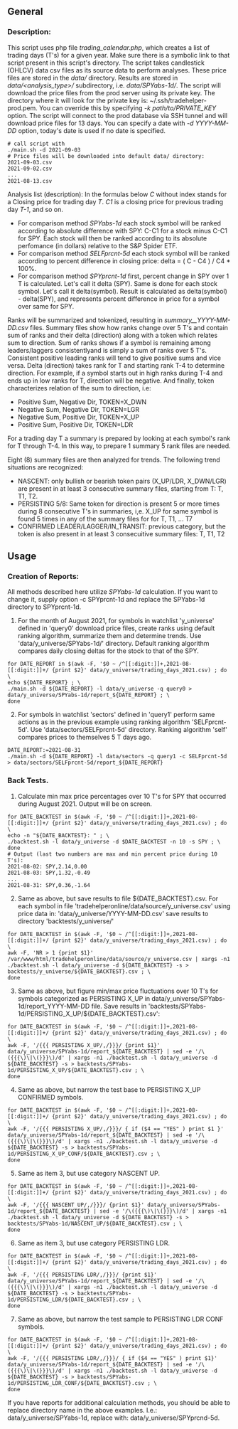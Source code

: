 ## General

### Description:

This script uses php file *trading_calendar.php*, which creates a list of trading days (T's) for a given year. Make sure there is a symbolic link to that script present in this script's directory. 
The script takes candlestick (OHLCV) data csv files as its source data to perform analyses. These price files are stored in the *data/* directory. Results are stored in *data/<analysis_type>/* subdirectory, i.e. *data/SPYabs-1d/*. 
The script will download the price files from the prod server using its private key. The directory where it will look for the private key is: ~/.ssh/tradehelper-prod.pem. You can override this by specifying *-k path/to/PRIVATE_KEY* option. The script will connect to the prod database via SSH tunnel and will download price files for 13 days. You can specify a date with *-d YYYY-MM-DD* option, today's date is used if no date is specified.
```
# call script with
./main.sh -d 2021-09-03
# Price files will be downloaded into default data/ directory:
2021-09-03.csv
2021-09-02.csv
...
2021-08-13.csv
``` 

Analysis list (description):
In the formulas below *C* without index stands for a Closing price for trading day *T*. *C1* is a closing price for previous trading day *T-1*, and so on.
* For comparison method *SPYabs-1d* each stock symbol will be ranked according to absolute difference with SPY: C-C1 for a stock minus C-C1 for SPY. Each stock will then be ranked according to its absolute perfomance (in dollars) relative to the S&P Spider ETF.
* For comparison method *SELFprcnt-5d* each stock symbol will be ranked according to percent difference in closing price: delta = ( C - C4 ) / C4 * 100%. 
* For comparison method *SPYprcnt-1d* first, percent change in SPY over 1 T is calculated. Let's call it delta (SPY). Same is done for each stock symbol. Let's call it delta(symbol). Result is calculated as delta(symbol) - delta(SPY), and represents percent difference in price for a symbol over same for SPY. 

Ranks will be summarized and tokenized, resulting in *summary__YYYY-MM-DD.csv* files. Summary files show how ranks change over 5 T's and contain sum of ranks and their delta (direction) along with a token which relates sum to direction. Sum of ranks shows if a symbol is remaining among leaders/laggers consistentlyand is simply a sum of ranks over 5 T's. Consistent positive leading ranks will tend to give positive sums and vice versa. Delta (direction) takes rank for T and starting rank T-4 to determine direction. For example, if a symbol starts out in high ranks during T-4 and ends up in low ranks for T, direction will be negative. And finally, token characterizes relation of the sum to direction, i.e:

* Positive Sum, Negative Dir, TOKEN=X_DWN
* Negative Sum, Negative Dir, TOKEN=LGR
* Negative Sum, Positive Dir, TOKEN=X_UP
* Positive Sum, Positive Dir, TOKEN=LDR

For a trading day T a summary is prepared by looking at each symbol's rank for T through T-4. In this way, to prepare 1 summary 5 rank files are needed.

Eight (8) summary files are then analyzed for trends. The following trend situations are recognized:
 * NASCENT: only bullish or bearish token pairs (X_UP/LDR,  X_DWN/LGR) are present in at least 3 consecutive summary files, starting from T: T, T1, T2.
 * PERSISTING 5/8: Same token for direction is present 5 or more times during 8 consecutive T's in summaries, i,e. X_UP for same symbol is found 5 times in any of the summary files for for T, T1, ... T7
 * CONFIRMED LEADER/LAGGER/IN_TRANSIT: previous category, but the token is also present in at least 3 consecuitive summary files: T, T1, T2


## Usage

### Creation of Reports:

All methods described here utilize *SPYabs-1d* calculation. If you want to change it, supply option -c SPYprcnt-1d and replace the SPYabs-1d directory to SPYprcnt-1d.

1. For the month of August 2021, for symbols in watchlist 'y_universe' defined in 'query0' download price files, create ranks using default ranking algorithm, summarize them and determine trends. Use 'data/y_universe/SPYabs-1d/' directory. Default ranking algorithm compares daily closing deltas for the stock to that of the SPY.
```
for DATE_REPORT in $(awk -F, '$0 ~ /^[[:digit:]]+,2021-08-[[:digit:]]+/ {print $2}' data/y_universe/trading_days_2021.csv) ; do \
echo ${DATE_REPORT} ; \
./main.sh -d ${DATE_REPORT} -l data/y_universe -q query0 > data/y_universe/SPYabs-1d/report_${DATE_REPORT} ; \
done
```


2. For symbols in watchlist 'sectors' defined in 'query1' perform same actions as in the previous example using ranking algorithm 'SELFprcnt-5d'. Use 'data/sectors/SELFprcnt-5d' directory. Ranking algorithm 'self' compares prices to themselves 5 T days ago.
```
DATE_REPORT:=2021-08-31
./main.sh -d ${DATE_REPORT} -l data/sectors -q query1 -c SELFprcnt-5d > data/sectors/SELFprcnt-5d/report_${DATE_REPORT}
```


### Back Tests.

1. Calculate min max price percentages over 10 T's for SPY that occurred during August 2021. Output will be on screen.
```
for DATE_BACKTEST in $(awk -F, '$0 ~ /^[[:digit:]]+,2021-08-[[:digit:]]+/ {print $2}' data/y_universe/trading_days_2021.csv) ; do \
echo -n "${DATE_BACKTEST}: " ; \
./backtest.sh -l data/y_universe -d $DATE_BACKTEST -n 10 -s SPY ; \
done
# Output (last two numbers are max and min percent price during 10 T's):
2021-08-02: SPY,2.14,0.00
2021-08-03: SPY,1.32,-0.49
...
2021-08-31: SPY,0.36,-1.64
```

2. Same as above, but save results to file ${DATE_BACKTEST}.csv. For each symbol in file
'tradehelperonline/data/source/y_universe.csv'
using price data in:
'data/y_universe/YYYY-MM-DD.csv'
save results to directory 
'backtests/y_universe/'
```
for DATE_BACKTEST in $(awk -F, '$0 ~ /^[[:digit:]]+,2021-08-[[:digit:]]+/ {print $2}' data/y_universe/trading_days_2021.csv) ; do \
awk -F, 'NR > 1 {print $1}' /var/www/html/tradehelperonline/data/source/y_universe.csv | xargs -n1 ./backtest.sh -l data/y_universe -d ${DATE_BACKTEST} -s > backtests/y_universe/${DATE_BACKTEST}.csv ; \
done
```

3. Same as above, but figure min/max price fluctuations over 10 T's for symbols categorized as PERSISTING X_UP in data/y_universe/SPYabs-1d/report_YYYY-MM-DD file. 
Save results in 'backtests/SPYabs-1d/PERSISTING_X_UP/${DATE_BACKTEST}.csv':
```
for DATE_BACKTEST in $(awk -F, '$0 ~ /^[[:digit:]]+,2021-08-[[:digit:]]+/ {print $2}' data/y_universe/trading_days_2021.csv) ; do \
awk -F, '/{{{ PERSISTING X_UP/,/}}}/ {print $1}' data/y_universe/SPYabs-1d/report_${DATE_BACKTEST} | sed -e '/\({{{\)\|\(}}}\)/d' | xargs -n1 ./backtest.sh -l data/y_universe -d ${DATE_BACKTEST} -s > backtests/SPYabs-1d/PERSISTING_X_UP/${DATE_BACKTEST}.csv ; \
done
```

4. Same as above, but narrow the test base to PERSISTING X_UP CONFIRMED symbols.
```
for DATE_BACKTEST in $(awk -F, '$0 ~ /^[[:digit:]]+,2021-08-[[:digit:]]+/ {print $2}' data/y_universe/trading_days_2021.csv) ; do \
awk -F, '/{{{ PERSISTING X_UP/,/}}}/ { if ($4 == "YES" ) print $1 }' data/y_universe/SPYabs-1d/report_${DATE_BACKTEST} | sed -e '/\({{{\)\|\(}}}\)/d' | xargs -n1 ./backtest.sh -l data/y_universe -d ${DATE_BACKTEST} -s > backtests/SPYabs-1d/PERSISTING_X_UP_CONF/${DATE_BACKTEST}.csv ; \
done
```

5. Same as item 3, but use category NASCENT UP.
```
for DATE_BACKTEST in $(awk -F, '$0 ~ /^[[:digit:]]+,2021-08-[[:digit:]]+/ {print $2}' data/y_universe/trading_days_2021.csv) ; do \
awk -F, '/{{{ NASCENT UP/,/}}}/ {print $1}' data/y_universe/SPYabs-1d/report_${DATE_BACKTEST} | sed -e '/\({{{\)\|\(}}}\)/d' | xargs -n1 ./backtest.sh -l data/y_universe -d ${DATE_BACKTEST} -s > backtests/SPYabs-1d/NASCENT_UP/${DATE_BACKTEST}.csv ; \
done
```

6. Same as item 3, but use category PERSISTING LDR.
```
for DATE_BACKTEST in $(awk -F, '$0 ~ /^[[:digit:]]+,2021-08-[[:digit:]]+/ {print $2}' data/y_universe/trading_days_2021.csv) ; do \
awk -F, '/{{{ PERSISTING LDR/,/}}}/ {print $1}' data/y_universe/SPYabs-1d/report_${DATE_BACKTEST} | sed -e '/\({{{\)\|\(}}}\)/d' | xargs -n1 ./backtest.sh -l data/y_universe -d ${DATE_BACKTEST} -s > backtests/SPYabs-1d/PERSISTING_LDR/${DATE_BACKTEST}.csv ; \
done
```

7. Same as above, but narrow the test sample to PERSISTING LDR CONF symbols.
```
for DATE_BACKTEST in $(awk -F, '$0 ~ /^[[:digit:]]+,2021-08-[[:digit:]]+/ {print $2}' data/y_universe/trading_days_2021.csv) ; do \
awk -F, '/{{{ PERSISTING LDR/,/}}}/ { if ($4 == "YES" ) print $1}' data/y_universe/SPYabs-1d/report_${DATE_BACKTEST} | sed -e '/\({{{\)\|\(}}}\)/d' | xargs -n1 ./backtest.sh -l data/y_universe -d ${DATE_BACKTEST} -s > backtests/SPYabs-1d/PERSISTING_LDR_CONF/${DATE_BACKTEST}.csv ; \
done
```

If you have reports for additional calculation methods, you should be able to replace directory name in the above examples. I.e.: data/y_universe/SPYabs-1d, replace with: data/y_universe/SPYprcnd-5d.

